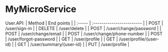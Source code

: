 # MyMicroService

User.API:
| Method | End points                |
| :----- | :------------------------ |
| POST   | /user/sign-in             |
| DELETE | /user/delete              |
| POST   | /user/change/password     |
| POST   | /user/change/email        |
| POST   | /user/change/phone-number |
| POST   | /user/forgot-password     |
| GET    | /user/profile             |
| GET    | /user/profile/{user-id}   |
| GET    | /user/summary/{user-id}   |
| PUT    | /user/profile             |